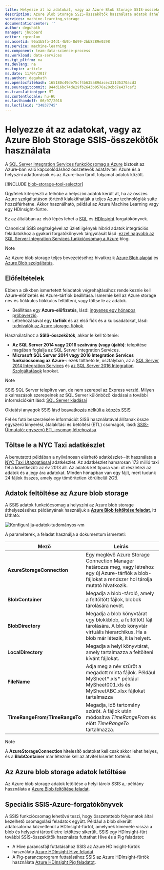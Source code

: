 ```yaml
---
title: Helyezze át az adatokat, vagy az Azure Blob Storage SSIS-összekötők használata |} Microsoft Docs
description: Azure Blob Storage SSIS-összekötők használata adatok áthelyezéséről.
services: machine-learning,storage
documentationcenter: ''
author: deguhath
manager: jhubbard
editor: cgronlun
ms.assetid: 96a1b5fb-34d1-4b9b-8d99-2bb8289e0398
ms.service: machine-learning
ms.component: team-data-science-process
ms.workload: data-services
ms.tgt_pltfrm: na
ms.devlang: na
ms.topic: article
ms.date: 11/04/2017
ms.author: deguhath
ms.openlocfilehash: 165180c49de75cf4b635a89dacec311d5370acd3
ms.sourcegitcommit: 944d16bc74de29fb2643b0576a20cbd7e437cef2
ms.translationtype: MT
ms.contentlocale: hu-HU
ms.lasthandoff: 06/07/2018
ms.locfileid: "34837745"
---
```

# <a name="move-data-to-or-from-azure-blob-storage-using-ssis-connectors"></a>Helyezze át az adatokat, vagy az Azure Blob Storage SSIS-összekötők használata
A [SQL Server Integration Services funkciócsomag a Azure](https://msdn.microsoft.com/library/mt146770.aspx) biztosít az Azure-ban való kapcsolódáshoz összetevők adatátviteli Azure és a helyszíni adatforrások és az Azure-ban tárolt folyamat adatok között.

[!INCLUDE [blob-storage-tool-selector](../../../includes/machine-learning-blob-storage-tool-selector.md)]

Ügyfelek kiterjeszti a felhőbe a helyszíni adatok került át, ha az összes Azure szolgáltatáson történő kialakíthatják a teljes Azure technológiák suite hozzáférhetne. Akkor használható, például az Azure Machine Learning vagy egy HDInsight-fürtre.

Ez az általában az első lépés lehet a [SQL](sql-walkthrough.md) és [HDInsight](hive-walkthrough.md) forgatókönyvek.

Canonical SSIS segítségével az üzleti igények hibrid adatok integrációs feladatokhoz a gyakori forgatókönyvek tárgyalását lásd: [ezzel nagyobb az SQL Server Integration Services funkciócsomag a Azure](http://blogs.msdn.com/b/ssis/archive/2015/06/25/doing-more-with-sql-server-integration-services-feature-pack-for-azure.aspx) blog.

> [!NOTE]
> Az Azure blob storage teljes bevezetéséhez hivatkozik [Azure Blob alapjai](../../storage/blobs/storage-dotnet-how-to-use-blobs.md) és [Azure Blob szolgáltatás](https://msdn.microsoft.com/library/azure/dd179376.aspx).
> 
> 

## <a name="prerequisites"></a>Előfeltételek
Ebben a cikkben ismertetett feladatok végrehajtásához rendelkeznie kell Azure-előfizetés és Azure-tárfiók beállítása. Ismernie kell az Azure storage név és fiókkulcs fiókkulcs feltölteni, vagy töltse le az adatok.

* Beállítása egy **Azure-előfizetés**, lásd: [ingyenes egy hónapos próbaverzió](https://azure.microsoft.com/pricing/free-trial/).
* Létrehozásával egy **tárfiók** és az első fiók és a kulcsadatokat, lásd: [tudnivalók az Azure storage-fiókok](../../storage/common/storage-create-storage-account.md).

Használatához a **SSIS-összekötők**, akkor le kell töltenie:

* **Az SQL Server 2014 vagy 2016 szabvány (vagy újabb)**: telepítése magában foglalja az SQL Server Integration Services.
* **Microsoft SQL Server 2014 vagy 2016 Integration Services funkciócsomag az Azure-**: ezek tölthető le, osztályban, az a [SQL Server 2014 Integration Services](http://www.microsoft.com/download/details.aspx?id=47366) és [az SQL Server 2016 Integration Szolgáltatások](https://www.microsoft.com/download/details.aspx?id=49492) lapokat.

> [!NOTE]
> SSIS SQL Server telepítve van, de nem szerepel az Express verzió. Milyen alkalmazások szerepelnek az SQL Server különböző kiadásai a további információkért lásd: [SQL Server kiadásai](http://www.microsoft.com/en-us/server-cloud/products/sql-server-editions/)
> 
> 

Oktatási anyagok SSIS lásd [beavatkozás nélküli a képzés SSIS](http://www.microsoft.com/download/details.aspx?id=20766)

Fel és futó beszerzésére információt SISS használatával állítanak össze egyszerű kinyerési, átalakítási és betöltési (ETL) csomagok, lásd: [SSIS-Útmutató: egyszerű ETL-csomag létrehozása](https://msdn.microsoft.com/library/ms169917.aspx).

## <a name="download-nyc-taxi-dataset"></a>Töltse le a NYC Taxi adatkészlet
A bemutatott példában a nyilvánosan elérhető adatkészlet--itt használata a [NYC Taxi Utazgatással](http://www.andresmh.com/nyctaxitrips/) adatkészlet. Az adatkészlet hamarosan 173 millió taxi fel a következőt: az év 2013 áll. Az adatok két típusa van: út részletezi az adatok és a jegy ára adatokat. Minden hónapban van egy fájlt, mert tudunk 24 fájlok összes, amely egy tömörítetlen körülbelül 2GB.

## <a name="upload-data-to-azure-blob-storage"></a>Adatok feltöltése az Azure blob storage
A SSIS adatok funkciócsomag a helyszíni az Azure blob storage áthelyezéséhez példányának használjuk a [ **Azure Blob feltöltése feladat**](https://msdn.microsoft.com/library/mt146776.aspx), itt látható:

![Konfigurálja-adatok-tudományos-vm](./media/move-data-to-azure-blob-using-ssis/ssis-azure-blob-upload-task.png)

A paraméterek, a feladat használja a dokumentum ismerteti:

| Mező | Leírás |
| --- | --- |
| **AzureStorageConnection** |Egy meglévő Azure Storage Connection Manager határozza meg, vagy létrehoz egy új Azure-tárfiók a blob-fájlokat a rendszer hol tárolja mutató hivatkozik. |
| **BlobContainer** |Megadja a blob-tároló, amely a feltöltött fájlok, blobok tárolására nevét. |
| **BlobDirectory** |Megadja a blob könyvtárat egy blokkblob, a feltöltött fájl tárolására. A blob könyvtár virtuális hierarchikus. Ha a blob már létezik, it ia helyett. |
| **LocalDirectory** |Megadja a helyi könyvtárat, amely tartalmazza a feltölteni kívánt fájlokat. |
| **FileName** |Adja meg a név szűrőt a megadott minta fájlok. Például MySheet\*.xls\* például MySheet001.xls és MySheetABC.xlsx fájlokat tartalmazza |
| **TimeRangeFrom/TimeRangeTo** |Megadja, idő tartomány szűrőt. A fájlok után módosítva *TimeRangeFrom* és előtt *TimeRangeTo* tartalmazza. |

> [!NOTE]
> A **AzureStorageConnection** hitelesítő adatokat kell csak akkor lehet helyes, és a **BlobContainer** már léteznie kell az átvitel kísérlet történik.
> 
> 

## <a name="download-data-from-azure-blob-storage"></a>Az Azure blob storage adatok letöltése
Az Azure blob storage adatok letöltése a helyi tároló SSIS a,-példány használata a [Azure Blob feltöltése feladat](https://msdn.microsoft.com/library/mt146779.aspx).

## <a name="more-advanced-ssis-azure-scenarios"></a>Speciális SSIS-Azure-forgatókönyvek
A SSIS funkciócsomag lehetővé teszi, hogy összetettebb folyamatok által kezelhető csomagolási feladatok együtt. Például a blob sikerült adatcsatorna közvetlenül a HDInsight-fürtöt, amelynek kimenete vissza a blob és helyszíni tárterületre letöltése sikerült. SSIS egy HDInsight-fürt további SSIS-összekötők használata futtathat Hive és a Pig feladatot:

* A Hive parancsfájl futtatásához SSIS az Azure HDInsight-fürtök használata [Azure HDInsight Hive feladat](https://msdn.microsoft.com/library/mt146771.aspx).
* A Pig-parancsprogram futtatásához SSIS az Azure HDInsight-fürtök használata [Azure HDInsight Pig feladatot](https://msdn.microsoft.com/library/mt146781.aspx).


